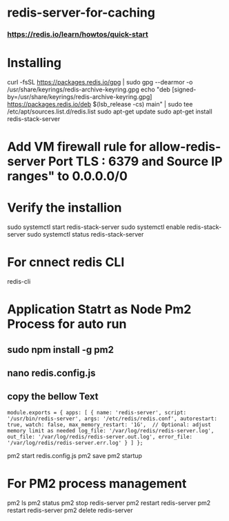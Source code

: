 # redis-server-for-caching
### https://redis.io/learn/howtos/quick-start

# Installing 
curl -fsSL https://packages.redis.io/gpg | sudo gpg --dearmor -o /usr/share/keyrings/redis-archive-keyring.gpg
echo "deb [signed-by=/usr/share/keyrings/redis-archive-keyring.gpg] https://packages.redis.io/deb $(lsb_release -cs) main" | sudo tee /etc/apt/sources.list.d/redis.list
sudo apt-get update
sudo apt-get install redis-stack-server

# Add VM firewall rule for allow-redis-server Port TLS : 6379 and Source IP ranges" to 0.0.0.0/0

# Verify the installion

sudo systemctl start redis-stack-server
sudo systemctl enable redis-stack-server
sudo systemctl status redis-stack-server

# For cnnect redis CLI
redis-cli

# Application Statrt as Node Pm2 Process for auto run

## sudo npm install -g pm2
## nano redis.config.js
## copy the bellow Text

`module.exports = {
  apps: [
    {
      name: 'redis-server',
      script: '/usr/bin/redis-server',
      args: '/etc/redis/redis.conf',
      autorestart: true,
      watch: false,
      max_memory_restart: '1G',  // Optional: adjust memory limit as needed
      log_file: '/var/log/redis/redis-server.log',
      out_file: '/var/log/redis/redis-server.out.log',
      error_file: '/var/log/redis/redis-server.err.log'
    }
  ]
};
`


pm2 start redis.config.js
pm2 save
pm2 startup

# For PM2 process management
pm2 ls
pm2 status
pm2 stop redis-server
pm2 restart redis-server
pm2 restart redis-server
pm2 delete redis-server








